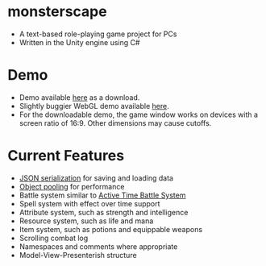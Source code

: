 # monsterscape #
* A text-based role-playing game project for PCs 
* Written in the Unity engine using C#

# Demo #
* Demo available [here](https://drive.google.com/open?id=0B5E_IBqde8fLdGpmdUYyYmNzNHc) as a download.
* Slightly buggier WebGL demo available [here](https://mothgarden.itch.io/monsterscape).
* For the downloadable demo, the game window works on devices with a screen ratio of 16:9. Other dimensions may cause cutoffs.

# Current Features #
* [JSON serialization](https://docs.unity3d.com/Manual/JSONSerialization.html) for saving and loading data
* [Object pooling](https://unity3d.com/learn/tutorials/topics/scripting/object-pooling) for performance
* Battle system similar to [Active Time Battle System](https://en.wikipedia.org/wiki/Turns,_rounds_and_time-keeping_systems_in_games#Active_Time_Battle)
* Spell system with effect over time support
* Attribute system, such as strength and intelligence
* Resource system, such as life and mana
* Item system, such as potions and equippable weapons
* Scrolling combat log
* Namespaces and comments where appropriate
* Model-View-Presenterish structure